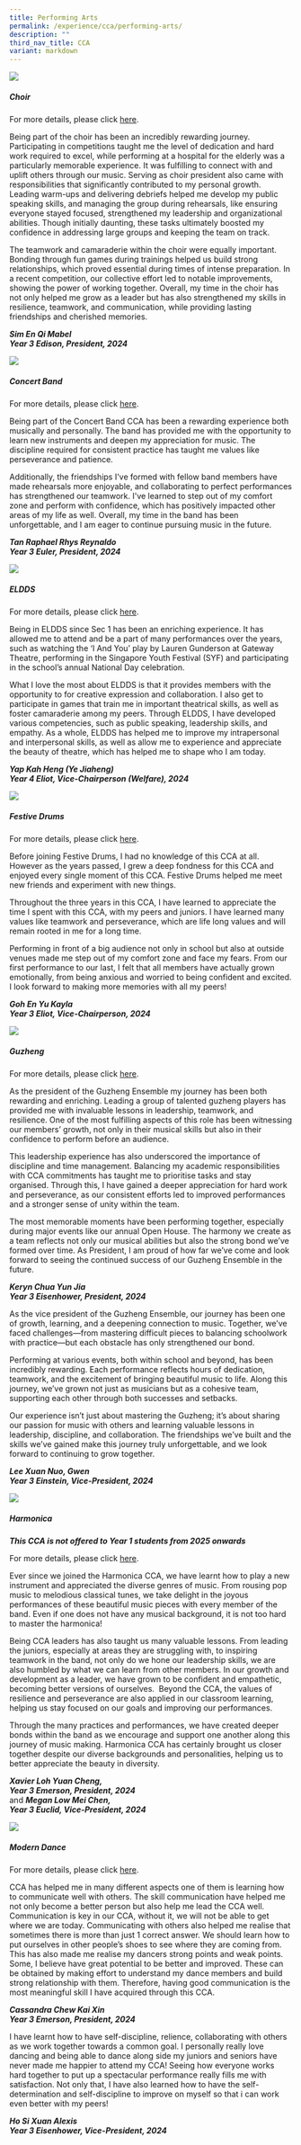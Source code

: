 ```yaml
---
title: Performing Arts
permalink: /experience/cca/performing-arts/
description: ""
third_nav_title: CCA
variant: markdown
---
```

![](/images/choir-1.png)
<h5>Choir</h5>

For more details, please click&nbsp;[here](https://staging.d3jwf1tlw34213.amplifyapp.com/experience/cca/performing-arts/choir).
        
Being part of the choir has been an incredibly rewarding journey. Participating in competitions taught me the level of dedication and hard work required to excel, while performing at a hospital for the elderly was a particularly memorable experience. It was fulfilling to connect with and uplift others through our music. Serving as choir president also came with responsibilities that significantly contributed to my personal growth. Leading warm-ups and delivering debriefs helped me develop my public speaking skills, and managing the group during rehearsals, like ensuring everyone stayed focused, strengthened my leadership and organizational abilities. Though initially daunting, these tasks ultimately boosted my confidence in addressing large groups and keeping the team on track.

The teamwork and camaraderie within the choir were equally important. Bonding through fun games during trainings helped us build strong relationships, which proved essential during times of intense preparation. In a recent competition, our collective effort led to notable improvements, showing the power of working together. Overall, my time in the choir has not only helped me grow as a leader but has also strengthened my skills in resilience, teamwork, and communication, while providing lasting friendships and cherished memories.

**_Sim En Qi Mabel<br>
Year 3 Edison, President, 2024_**

![](/images/band-1.png)
<h5>Concert Band</h5>

For more details, please click&nbsp;[here](https://staging.d3jwf1tlw34213.amplifyapp.com/experience/cca/performing-arts/concert-band).
    
Being part of the Concert Band CCA has been a rewarding experience both musically and personally. The band has provided me with the opportunity to learn new instruments and deepen my appreciation for music. The discipline required for consistent practice has taught me values like perseverance and patience.

Additionally, the friendships I've formed with fellow band members have made rehearsals more enjoyable, and collaborating to perfect performances has strengthened our teamwork. I've learned to step out of my comfort zone and perform with confidence, which has positively impacted other areas of my life as well. Overall, my time in the band has been unforgettable, and I am eager to continue pursuing music in the future.
  
_**Tan Raphael Rhys Reynaldo<br>
Year 3 Euler, President, 2024**_

![](/images/drama-1.png)
<h5>ELDDS</h5>

For more details, please click&nbsp;[here](https://staging.d3jwf1tlw34213.amplifyapp.com/experience/cca/performing-arts/eldds).
    
Being in ELDDS since Sec 1 has been an enriching experience. It has allowed me to attend and be a part of many performances over the years, such as watching the ‘I And You’ play by Lauren Gunderson at Gateway Theatre, performing in the Singapore Youth Festival (SYF) and participating in the school’s annual National Day celebration.

What I love the most about ELDDS is that it provides members with the opportunity to for creative expression and collaboration. I also get to participate in games that train me in important theatrical skills, as well as foster camaraderie among my peers. Through ELDDS, I have developed various competencies, such as public speaking, leadership skills, and empathy. As a whole, ELDDS has helped me to improve my intrapersonal and interpersonal skills, as well as allow me to experience and appreciate the beauty of theatre, which has helped me to shape who I am today.

_**Yap Kah Heng (Ye Jiaheng)<br>
Year 4 Eliot, Vice-Chairperson (Welfare), 2024**_

![](/images/festive%20drums-1.png)
<h5>Festive Drums</h5>

For more details, please click&nbsp;[here](https://staging.d3jwf1tlw34213.amplifyapp.com/experience/cca/performing-arts/festive-drums).
    
Before joining Festive Drums, I had no knowledge of this CCA at all. However as the years passed, I grew a deep fondness for this CCA and enjoyed every single moment of this CCA. Festive Drums helped me meet new friends and experiment with new things. 

Throughout the three years in this CCA, I have learned to appreciate the time I spent with this CCA, with my peers and juniors. I have learned many values like teamwork and perseverance, which are life long values and will remain rooted in me for a long time. 

Performing in front of a big audience not only in school but also at outside venues made me step out of my comfort zone and face my fears. From our first performance to our last, I felt that all members have actually grown emotionally, from being anxious and worried to being confident and excited. I look forward to making more memories with all my peers!
  
**_Goh En Yu Kayla<br>
Year 3 Eliot, Vice-Chairperson, 2024_**

![](/images/guzheng-1.png)
<h5>Guzheng</h5>

For more details, please click&nbsp;[here](https://staging.d3jwf1tlw34213.amplifyapp.com/experience/cca/performing-arts/guzheng).

As the president of the Guzheng Ensemble my journey has been both rewarding and enriching. Leading a group of talented guzheng players has provided me with invaluable lessons in leadership, teamwork, and resilience. One of the most fulfilling aspects of this role has been witnessing our members’ growth, not only in their musical skills but also in their confidence to perform before an audience.

This leadership experience has also underscored the importance of discipline and time management. Balancing my academic responsibilities with CCA commitments has taught me to prioritise tasks and stay organised. Through this, I have gained a deeper appreciation for hard work and perseverance, as our consistent efforts led to improved performances and a stronger sense of unity within the team.

The most memorable moments have been performing together, especially during major events like our annual Open House. The harmony we create as a team reflects not only our musical abilities but also the strong bond we’ve formed over time. As President, I am proud of how far we’ve come and look forward to seeing the continued success of our Guzheng Ensemble in the future.

**_Keryn Chua Yun Jia<br>
Year 3 Eisenhower, President, 2024_**

As the vice president of the Guzheng Ensemble, our journey has been one of growth, learning, and a deepening connection to music. Together, we’ve faced challenges—from mastering difficult pieces to balancing schoolwork with practice—but each obstacle has only strengthened our bond.

Performing at various events, both within school and beyond, has been incredibly rewarding. Each performance reflects hours of dedication, teamwork, and the excitement of bringing beautiful music to life. Along this journey, we’ve grown not just as musicians but as a cohesive team, supporting each other through both successes and setbacks.

Our experience isn’t just about mastering the Guzheng; it’s about sharing our passion for music with others and learning valuable lessons in leadership, discipline, and collaboration. The friendships we’ve built and the skills we’ve gained make this journey truly unforgettable, and we look forward to continuing to grow together.

_**Lee Xuan Nuo, Gwen<br>
Year 3 Einstein, Vice-President, 2024**_

![](/images/harmonica-1.png)
<h5>Harmonica</h5>

_**This CCA is not offered to Year 1 students from 2025 onwards**_

For more details, please click&nbsp;[here](https://staging.d3jwf1tlw34213.amplifyapp.com/experience/cca/performing-arts/harmonica).
    
Ever since we joined the Harmonica CCA, we have learnt how to play a new instrument and appreciated the diverse genres of music. From rousing pop music to melodious classical tunes, we take delight in the joyous performances of these beautiful music pieces with every member of the band.&nbsp;Even if one does not have any musical background, it is not too hard to master the harmonica!&nbsp;

Being CCA leaders has also taught us many valuable lessons. From leading the juniors, especially at areas they are struggling with, to inspiring teamwork in the band, not only do we hone our leadership skills, we are also humbled&nbsp;by what we can learn from other members. In our growth&nbsp;and development as a leader, we have grown to be confident and empathetic, becoming better versions of ourselves.&nbsp; Beyond the CCA, the&nbsp;values of resilience and perseverance are also applied in our classroom learning, helping us stay focused on our goals and improving our performances.&nbsp;

Through the many practices and performances, we have created deeper bonds within the band as we encourage and support one another along this journey of music making. Harmonica CCA has certainly brought us closer together despite our diverse backgrounds and personalities, helping us to better appreciate the beauty in diversity.
  
**_Xavier Loh Yuan Cheng,<br>
Year 3 Emerson, President, 2024_**
<br>and **_Megan Low Mei Chen,<br>
Year 3 Euclid, Vice-President, 2024_**

![](/images/modern%20dance-1.png)
<h5>Modern Dance</h5>

For more details, please click&nbsp;[here](https://staging.d3jwf1tlw34213.amplifyapp.com/experience/cca/performing-arts/modern-dance).
        
CCA has helped me in many different aspects one of them is learning how to communicate well with others. The skill communication have helped me not only become a better person but also help me lead the CCA well. Communication is key in our CCA, without it, we will not be able to get where we are today. Communicating with others also helped me realise that sometimes there is more than just 1 correct answer. We should learn how to put ourselves in other people’s shoes to see where they are coming from. This has also made me realise my dancers strong points and weak points. Some, I believe have great potential to be better and improved. These can be obtained by making effort to understand my dance members and build strong relationship with them. Therefore, having good communication is the most meaningful skill I have acquired through this CCA.

**_Cassandra Chew Kai Xin_**<br>
**_Year 3 Emerson, President, 2024_**

I have learnt how to have self-discipline, relience, collaborating with others as we work together towards a common goal. I personally really love dancing and being able to dance along side my juniors and seniors have never made me happier to attend my CCA! Seeing how everyone works hard together to put up a spectacular performance really fills me with satisfaction. Not only that, I have also learned how to have the self-determination and self-discipline to improve on myself so that i can work even better with my peers!

**_Ho Si Xuan Alexis  
    Year 3 Eisenhower, Vice-President, 2024_**